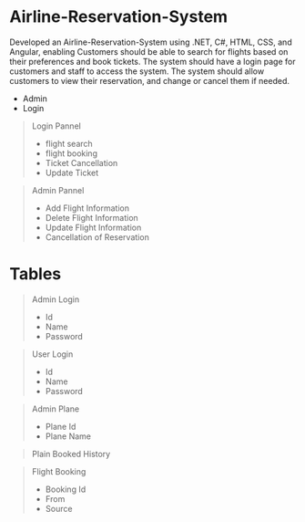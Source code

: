 # Airline-Reservation-System

Developed an Airline-Reservation-System using .NET, C#, HTML, CSS, and Angular, enabling Customers should be able to search for flights based on their preferences and book tickets. The system should have a login page for customers and staff to access the system. The system should allow customers to view their reservation, and change or cancel them if needed.

* Admin
* Login

> Login Pannel
>* flight search
>* flight booking
>* Ticket Cancellation
>* Update Ticket

> Admin Pannel
>* Add Flight Information
>* Delete Flight Information
>* Update Flight Information
>* Cancellation of Reservation
 


# Tables

> Admin Login
>* Id
>* Name
>* Password

> User Login
>* Id
>* Name
>* Password

> Admin Plane
>* Plane Id
>* Plane Name

> Plain Booked History

> Flight Booking
>* Booking Id
>* From 
>* Source
